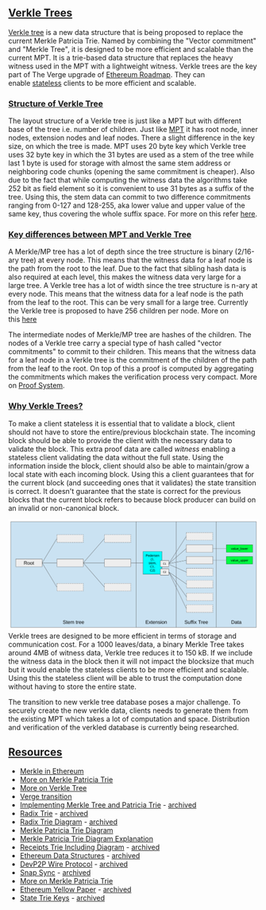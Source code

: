 [Verkle Trees](https://epf.wiki/#/wiki/EL/data-structures?id=verkle-trees)
--------------------------------------------------------------------------

[Verkle tree](https://verkle.info/) is a new data structure that is being proposed to replace the current Merkle Patricia Trie. Named by combining the "Vector commitment" and "Merkle Tree", it is designed to be more efficient and scalable than the current MPT. It is a trie-based data structure that replaces the heavy witness used in the MPT with a lightweight witness. Verkle trees are the key part of The Verge upgrade of [Ethereum Roadmap](https://ethereum.org/en/roadmap/#what-about-the-verge-splurge-etc). They can enable [stateless](https://ethereum.org/en/roadmap/statelessness/#statelessness) clients to be more efficient and scalable.

### [Structure of Verkle Tree](https://epf.wiki/#/wiki/EL/data-structures?id=structure-of-verkle-tree)

The layout structure of a Verkle tree is just like a MPT but with different base of the tree i.e. number of children. Just like [MPT](https://ethereum.org/en/developers/docs/data-structures-and-encoding/patricia-merkle-trie/#optimization) it has root node, inner nodes, extension nodes and leaf nodes. There a slight difference in the key size, on which the tree is made. MPT uses 20 byte key which Verkle tree uses 32 byte key in which the 31 bytes are used as a stem of the tree while last 1 byte is used for storage with almost the same stem address or neighboring code chunks (opening the same commitment is cheaper). Also due to the fact that while computing the witness data the algorithms take 252 bit as field element so it is convenient to use 31 bytes as a suffix of the tree. Using this, the stem data can commit to two difference commitments ranging from 0-127 and 128-255, aka lower value and upper value of the same key, thus covering the whole suffix space. For more on this refer [here](https://blog.ethereum.org/2021/12/02/verkle-tree-structure).



### [Key differences between MPT and Verkle Tree](https://epf.wiki/#/wiki/EL/data-structures?id=key-differences-between-mpt-and-verkle-tree)

A Merkle/MP tree has a lot of depth since the tree structure is binary (2/16-ary tree) at every node. This means that the witness data for a leaf node is the path from the root to the leaf. Due to the fact that sibling hash data is also required at each level, this makes the witness data very large for a large tree. A Verkle tree has a lot of width since the tree structure is n-ary at every node. This means that the witness data for a leaf node is the path from the leaf to the root. This can be very small for a large tree. Currently the Verkle tree is proposed to have 256 children per node. More on this [here](https://ethereum.org/en/roadmap/verkle-trees/)

The intermediate nodes of Merkle/MP tree are hashes of the children. The nodes of a Verkle tree carry a special type of hash called "vector commitments" to commit to their children. This means that the witness data for a leaf node in a Verkle tree is the commitment of the children of the path from the leaf to the root. On top of this a proof is computed by aggregating the commitments which makes the verification process very compact. More on [Proof System](https://dankradfeist.de/ethereum/2021/06/18/pcs-multiproofs.html?ref=hackernoon.com).

### [Why Verkle Trees?](https://epf.wiki/#/wiki/EL/data-structures?id=why-verkle-trees)

To make a client stateless it is essential that to validate a block, client should not have to store the entire/previous blockchain state. The incoming block should be able to provide the client with the necessary data to validate the block. This extra proof data are called *witness* enabling a stateless client validating the data without the full state. Using the information inside the block, client should also be able to maintain/grow a local state with each incoming block. Using this a client guarantees that for the current block (and succeeding ones that it validates) the state transition is correct. It doesn't guarantee that the state is correct for the previous blocks that the current block refers to because block producer can build on an invalid or non-canonical block.

![alt text](image-7.png)
Verkle trees are designed to be more efficient in terms of storage and communication cost. For a 1000 leaves/data, a binary Merkle Tree takes around 4MB of witness data, Verkle tree reduces it to 150 kB. If we include the witness data in the block then it will not impact the blocksize that much but it would enable the stateless clients to be more efficient and scalable. Using this the stateless client will be able to trust the computation done without having to store the entire state.

The transition to new verkle tree database poses a major challenge. To securely create the new verkle data, clients needs to generate them from the existing MPT which takes a lot of computation and space. Distribution and verification of the verkled database is currently being researched.

[Resources](https://epf.wiki/#/wiki/EL/data-structures?id=resources)
--------------------------------------------------------------------

-   [Merkle in Ethereum](https://blog.ethereum.org/2015/11/15/merkling-in-ethereum)
-   [More on Merkle Patricia Trie](https://ethereum.org/developers/docs/data-structures-and-encoding/patricia-merkle-trie)
-   [More on Verkle Tree](https://notes.ethereum.org/@vbuterin/verkle_tree_eip#Simple-Summary)
-   [Verge transition](https://notes.ethereum.org/@parithosh/verkle-transition)
-   [Implementing Merkle Tree and Patricia Trie](https://medium.com/coinmonks/implementing-merkle-tree-and-patricia-trie-b8badd6d9591) - [archived](https://web.archive.org/web/20210118071101/https://medium.com/coinmonks/implementing-merkle-tree-and-patricia-trie-b8badd6d9591)
-   [Radix Trie](https://en.wikipedia.org/wiki/Radix_tree#) - [archived](https://web.archive.org/web/20250105072609/https://en.wikipedia.org/wiki/Radix_tree)
-   [Radix Trie Diagram](https://samczsun.com/content/images/2021/05/1920px-Patricia_trie.svg-1-.png) - [archived](https://web.archive.org/web/20231209235318/https://samczsun.com/content/images/2021/05/1920px-Patricia_trie.svg-1-.png)
-   [Merkle Patricia Trie Diagram](https://www.researchgate.net/publication/353863430/figure/fig2/AS:1056193841741826@1628827643578/Ethereum-Encoded-Merkle-Patricia-Trie.png)
-   [Merkle Patricia Trie Diagram Explanation](https://www.researchgate.net/publication/353863430_Ethereum_Data_Structures)
-   [Receipts Trie Including Diagram](https://medium.com/coinmonks/ethereum-data-transaction-receipt-trie-and-logs-simplified-30e3ae8dc3cf) - [archived](https://web.archive.org/web/20250000000000/https://medium.com/coinmonks/ethereum-data-transaction-receipt-trie-and-logs-simplified-30e3ae8dc3cf)
-   [Ethereum Data Structures](https://arxiv.org/pdf/2108.05513/1000) - [archived](https://web.archive.org/web/20240430050355/https://arxiv.org/pdf/2108.05513/1000)
-   [DevP2P Wire Protocol](https://github.com/ethereum/devp2p/blob/master/caps/eth.md) - [archived](https://web.archive.org/web/20250328095848/https://github.com/ethereum/devp2p/blob/master/caps/eth.md)
-   [Snap Sync](https://geth.ethereum.org/docs/fundamentals/sync-modes) - [archived](https://web.archive.org/web/20250228111146/https://geth.ethereum.org/docs/fundamentals/sync-modes)
-   [More on Merkle Patricia Trie](https://ethereum.org/developers/docs/data-structures-and-encoding/patricia-merkle-trie)
-   [Ethereum Yellow Paper](https://ethereum.github.io/yellowpaper/paper.pdf) - [archived](https://web.archive.org/web/20250228142704/https://ethereum.github.io/yellowpaper/paper.pdf)
-   [State Trie Keys](https://medium.com/codechain/secure-tree-why-state-tries-key-is-256-bits-1276beb68485#:~:text=This%20is%20because%20when%20Ethereum,the%20secure%20tree%20in%20Ethereum) - [archived](https://web.archive.org/web/20230524084537/https://medium.com/codechain/secure-tree-why-state-tries-key-is-256-bits-1276beb68485)